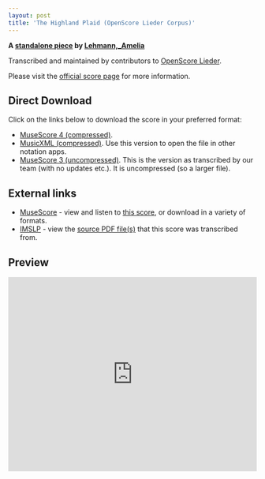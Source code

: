 ```yaml
---
layout: post
title: 'The Highland Plaid (OpenScore Lieder Corpus)'
---
```


__A [standalone piece](https://fourscoreandmore.org/openscore/lieder/Lehmann,_Amelia/_/) by [Lehmann,_Amelia](https://fourscoreandmore.org/openscore/lieder/Lehmann,_Amelia)__

Transcribed and maintained by contributors to [OpenScore Lieder].

Please visit the [official score page] for more information.

[official score page]: https://musescore.com/openscore-lieder-corpus/scores/6644955
[OpenScore Lieder]: https://musescore.com/openscore-lieder-corpus

## Direct Download

Click on the links below to download the score in your preferred format:
- [MuseScore 4 (compressed)](https://fourscoreandmore.org/openscore/lieder/Lehmann,_Amelia/_/The_Highland_Plaid.mscz).
- [MusicXML (compressed)](https://fourscoreandmore.org/openscore/lieder/Lehmann,_Amelia/_/The_Highland_Plaid.mxl). Use this version to open the file in other notation apps.
- [MuseScore 3 (uncompressed)](https://raw.githubusercontent.com/OpenScore/Lieder/refs/heads/main/scores/Lehmann,_Amelia/_/The_Highland_Plaid/lc6644955.mscx). This is the version as transcribed by our team (with no updates etc.). It is uncompressed (so a larger file).

## External links

- [MuseScore] - view and listen to [this score][MuseScore], or download in a variety of formats.
- [IMSLP] - view the [source PDF file(s)][IMSLP] that this score was transcribed from.

[MuseScore]: https://musescore.com/score/6644955
[IMSLP]: https://imslp.org/wiki/Special:ReverseLookup/285346

## Preview

<iframe width="100%" height="394" src="https://musescore.com/openscore-lieder-corpus/scores/6644955/embed" frameborder="0" allowfullscreen allow="autoplay; fullscreen"></iframe>
